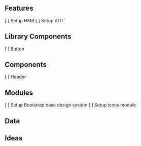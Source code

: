 ## Features
[ ] Setup HMR
[ ] Setup AOT

## Library Components
[ ] Button

## Components
[ ] Header

## Modules
[ ] Setup Bootstrap base design system
[ ] Setup icons module

## Data


## Ideas

